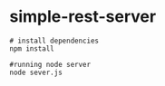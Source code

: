 # simple-rest-server

```
# install dependencies
npm install

#running node server
node sever.js
```
